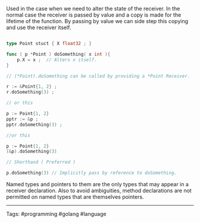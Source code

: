 Used in the case when we need to alter the state of the receiver. In the normal case the receiver is passed by value and a copy is made for the lifetime of the function. By passing by value we can side step this copying and use the receiver itself. 

```go

type Point stuct { X float32 ; }

func ( p *Point ) doSomething( x int ){
	p.X = x ;  // Alters x itself. 
}

// (*Point).doSomething can be called by providing a *Point Receiver. 

r := &Point{1, 2} ; 
r.doSomething(3) ; 

// or this 

p := Point{1, 2}
pptr := &p ; 
pptr.doSomething(3) ; 

//or this 

p := Point{1, 2}
(&p).doSomething(3)

// Shorthand ( Preferred ) 

p.doSomething(3) // Implicitly pass by reference to doSomething. 
```

Named types and pointers to them are the only types that may appear in a receiver declaration. Also to avoid ambiguities, method declarations are not permitted on named types that are themselves pointers. 
____
Tags: #programming #golang #language 
